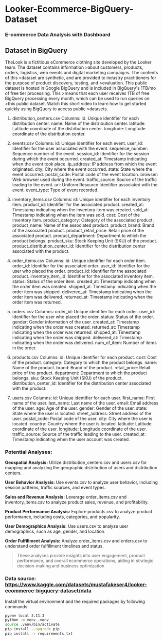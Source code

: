 # Looker-Ecommerce-BigQuery-Dataset
### E-commerce Data Analysis with Dashboard

## Dataset in BigQuery

TheLook is a fictitious eCommerce clothing site developed by the Looker team. The dataset contains information >about customers, products, orders, logistics, web events and digital marketing campaigns. The contents of this >dataset are synthetic, and are provided to industry practitioners for the purpose of product discovery, testing, and >evaluation.
This public dataset is hosted in Google BigQuery and is included in BigQuery's 1TB/mo of free tier processing. This >means that each user receives 1TB of free BigQuery processing every month, which can be used to run queries on >this public dataset. Watch this short video to learn how to get started quickly using BigQuery to access public >datasets.

1. distribution_centers.csv
Columns:
id: Unique identifier for each distribution center.
name: Name of the distribution center.
latitude: Latitude coordinate of the distribution center.
longitude: Longitude coordinate of the distribution center.

2. events.csv
Columns:
id: Unique identifier for each event.
user_id: Identifier for the user associated with the event.
sequence_number: Sequence number of the event.
session_id: Identifier for the session during which the event occurred.
created_at: Timestamp indicating when the event took place.
ip_address: IP address from which the event originated.
city: City where the event occurred.
state: State where the event occurred.
postal_code: Postal code of the event location.
browser: Web browser used during the event.
traffic_source: Source of the traffic leading to the event.
uri: Uniform Resource Identifier associated with the event.
event_type: Type of event recorded.

3. inventory_items.csv
Columns:
id: Unique identifier for each inventory item.
product_id: Identifier for the associated product.
created_at: Timestamp indicating when the inventory item was created.
sold_at: Timestamp indicating when the item was sold.
cost: Cost of the inventory item.
product_category: Category of the associated product.
product_name: Name of the associated product.
product_brand: Brand of the associated product.
product_retail_price: Retail price of the associated product.
product_department: Department to which the product belongs.
product_sku: Stock Keeping Unit (SKU) of the product.
product_distribution_center_id: Identifier for the distribution center associated with the product.

4. order_items.csv
Columns:
id: Unique identifier for each order item.
order_id: Identifier for the associated order.
user_id: Identifier for the user who placed the order.
product_id: Identifier for the associated product.
inventory_item_id: Identifier for the associated inventory item.
status: Status of the order item.
created_at: Timestamp indicating when the order item was created.
shipped_at: Timestamp indicating when the order item was shipped.
delivered_at: Timestamp indicating when the order item was delivered.
returned_at: Timestamp indicating when the order item was returned.

5. orders.csv
Columns:
order_id: Unique identifier for each order.
user_id: Identifier for the user who placed the order.
status: Status of the order.
gender: Gender information of the user.
created_at: Timestamp indicating when the order was created.
returned_at: Timestamp indicating when the order was returned.
shipped_at: Timestamp indicating when the order was shipped.
delivered_at: Timestamp indicating when the order was delivered.
num_of_item: Number of items in the order.

6. products.csv
Columns:
id: Unique identifier for each product.
cost: Cost of the product.
category: Category to which the product belongs.
name: Name of the product.
brand: Brand of the product.
retail_price: Retail price of the product.
department: Department to which the product belongs.
sku: Stock Keeping Unit (SKU) of the product.
distribution_center_id: Identifier for the distribution center associated with the product.

7. users.csv
Columns:
id: Unique identifier for each user.
first_name: First name of the user.
last_name: Last name of the user.
email: Email address of the user.
age: Age of the user.
gender: Gender of the user.
state: State where the user is located.
street_address: Street address of the user.
postal_code: Postal code of the user.
city: City where the user is located.
country: Country where the user is located.
latitude: Latitude coordinate of the user.
longitude: Longitude coordinate of the user.
traffic_source: Source of the traffic leading to the user.
created_at: Timestamp indicating when the user account was created.

### Potential Analyses:

**Geospatial Analysis:**
Utilize distribution_centers.csv and users.csv for mapping and analyzing the geographic distribution of users and distribution centers.

**User Behavior Analysis:**
Use events.csv to analyze user behavior, including session patterns, traffic sources, and event types.

**Sales and Revenue Analysis:**
Leverage order_items.csv and inventory_items.csv to analyze product sales, revenue, and profitability.

**Product Performance Analysis:**
Explore products.csv to analyze product performance, including costs, categories, and popularity.

**User Demographics Analysis:**
Use users.csv to analyze user demographics, such as age, gender, and location.

**Order Fulfillment Analysis:**
Analyze order_items.csv and orders.csv to understand order fulfillment timelines and status.

> These analyses provide insights into user engagement, product performance, and overall ecommerce operations, aiding in strategic decision-making and business optimization.

### Data source: https://www.kaggle.com/datasets/mustafakeser4/looker-ecommerce-bigquery-dataset/data

Install the virtual environment and the required packages by following commands:
```BASH
pyenv local 3.11.3
python -m venv .venv
source .venv/bin/activate
pip install --upgrade pip
pip install -r requirements.txt
